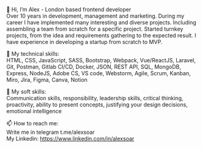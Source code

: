 👋 Hi, I’m Alex - London based frontend developer <br>
Over 10 years in development, management and marketing. During my career I have implemented many interesting and diverse projects.
Including assembling a team from scratch for a specific project. Started turnkey projects, from the idea and requirements gathering to the expected result.
I have experience in developing a startup from scratch to MVP.

👀 My technical skills: <br>
HTML, CSS, JavaScript, SASS, Bootstrap, Webpack, Vue/ReactJS, Laravel, Git, Postman, Gitlab CI/CD, Docker, JSON, REST API, SQL, 
MongoDB, Express, NodeJS,
Adobe CS, VS code, Webstorm, Agile, Scrum, Kanban, Miro, Jira, Figma, Canva, Notion

🌱 My soft skills: <br>
Communication skills, responsibility, leadership skills, critical thinking, proactivity, ability to present concepts, justifying your design decisions, emotional intelligence

📫 How to reach me: <br>
Write me in telegram t.me/alexsoar <br>
My Linkedin: https://www.linkedin.com/in/alexsoar

<!---
alexsoar/alexsoar is a ✨ special ✨ repository because its `README.md` (this file) appears on your GitHub profile.
You can click the Preview link to take a look at your changes.
--->
